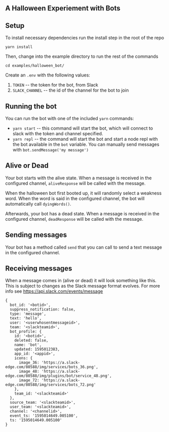 A Halloween Experiement with Bots
-----------

## Setup

To install necessary dependencies run the install step in the root of the repo
```
yarn install
```

Then, change into the example directory to run the rest of the commands
```
cd examples/halloween_bot/
```

Create an `.env` with the following values:

1. `TOKEN` -- the token for the bot, from Slack
1. `SLACK_CHANNEL` -- the id of the channel for the bot to join

## Running the bot

You can run the bot with one of the included `yarn` commands:

* `yarn start` -- this command will start the bot, which will connect to slack with the token and channel specified.
* `yarn repl` -- the command will start the bot and start a node repl with the bot available in the `bot` variable. You can manually send messages with `bot.sendMessage('my message')`


## Alive or Dead

Your bot starts with the alive state. When a message is received in the configured channel, `aliveResponse` will be called with the message.

When the halloween bot first booted up, it will randomly select a weakness word. When the word is said in the configured channel, the bot will automatically call `dyingWords()`.

Afterwards, your bot has a dead state. When a message is received in the configured channel, `deadResponse` will be called with the message.

## Sending messages

Your bot has a method called `send` that you can call to send a text message in the configured channel.

## Receiving messages

When a message comes in (alive or dead) it will look something like this. This is subject to changes as the Slack message format evolves. For more info see https://api.slack.com/events/message

```
{
  bot_id: '<botid>',
  suppress_notification: false,
  type: 'message',
  text: 'hello',
  user: '<userwhosentmessageid>',
  team: '<slackteamid>',
  bot_profile: {
    id: '<botid>',
    deleted: false,
    name: 'bot',
    updated: 1595012383,
    app_id: '<appid>',
    icons: {
      image_36: 'https://a.slack-edge.com/80588/img/services/bots_36.png',
      image_48: 'https://a.slack-edge.com/80588/img/plugins/bot/service_48.png',
      image_72: 'https://a.slack-edge.com/80588/img/services/bots_72.png'
    },
    team_id: '<slackteamid>'
  },
  source_team: '<slackteamid>',
  user_team: '<slackteamid>',
  channel: '<channelid>',
  event_ts: '1595014649.005100',
  ts: '1595014649.005100'
}
```
